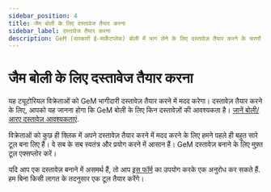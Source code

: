 ```yaml
---
sidebar_position: 4
title: जैम बोली के लिए दस्तावेज तैयार करना
sidebar_label: दस्तावेज तैयार करना
description: GeM (सरकारी ई-मार्केटप्लेस) बोली में भाग लेने के लिए दस्तावेज़ तैयार करने के चरणों को जानें।
---
```


# जैम बोली के लिए दस्तावेज तैयार करना
यह ट्यूटोरियल विक्रेताओं को GeM भागीदारी दस्तावेज़ तैयार करने में मदद करेगा। दस्तावेज़ तैयार करने के लिए, आपको यह जानना होगा कि GeM बोली के लिए किन दस्तावेज़ों की आवश्यकता है। [जानें बोली/आरए दस्तावेज़ आवश्यकताएं](understand-requirement).

विक्रेताओं को कुछ ही क्लिक में अपने दस्तावेज़ तैयार करने में मदद करने के लिए हमने पहले ही बहुत सारे टूल बना लिए हैं। वे सब के सब स्वतंत्र और प्रयोग करने में आसान हैं। GeM दस्तावेज़ बनाने के लिए मुफ़्त टूल एक्सप्लोर करें।

यदि आप एक दस्तावेज़ बनाने में असमर्थ हैं, तो आप [इस फॉर्म](/contact) का उपयोग करके एक अनुरोध कर सकते हैं. हम बिना किसी लागत के तदनुसार एक टूल तैयार करेंगे।